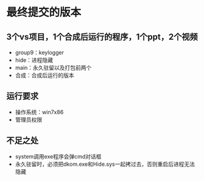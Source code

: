 # 最终提交的版本
## 3个vs项目，1个合成后运行的程序，1个ppt，2个视频
- group9：keylogger
- hide：进程隐藏
- main：永久驻留以及打包前两个
- 合成：合成后运行的版本

## 运行要求
- 操作系统：win7x86
- 管理员权限

## 不足之处
- system调用exe程序会弹cmd对话框
- 永久驻留时，必须把dkom.exe和Hide.sys一起拷过去，否则重启后进程无法隐藏
